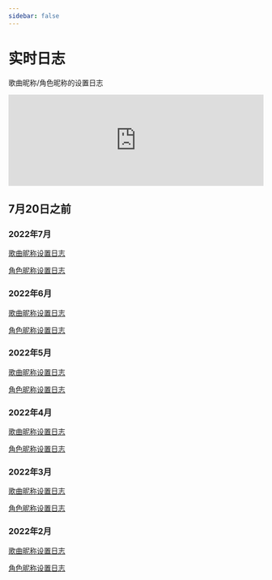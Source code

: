 ```yaml
---
sidebar: false
---
```

# 实时日志

歌曲昵称/角色昵称的设置日志


<iframe src="https://assets.unipjsk.com/logs/log.html" width="100%" height="180" frameborder="0">
您的浏览器不支持 iframe 标签。
</iframe>

## 7月20日之前
### 2022年7月
[歌曲昵称设置日志](https://assets.unipjsk.com/logs/202207/pjskset/index.html)

[角色昵称设置日志](https://assets.unipjsk.com/logs/202207/charaset/index.html)

### 2022年6月
[歌曲昵称设置日志](https://assets.unipjsk.com/logs/202206/pjskset/index.html)

[角色昵称设置日志](https://assets.unipjsk.com/logs/202206/charaset/index.html)

### 2022年5月
[歌曲昵称设置日志](https://assets.unipjsk.com/logs/202205/pjskset/index.html)

[角色昵称设置日志](https://assets.unipjsk.com/logs/202205/charaset/index.html)

### 2022年4月
[歌曲昵称设置日志](https://assets.unipjsk.com/logs/202204/pjskset/index.html)

[角色昵称设置日志](https://assets.unipjsk.com/logs/202204/charaset/index.html)

### 2022年3月
[歌曲昵称设置日志](https://assets.unipjsk.com/logs/202203/pjskset/index.html)

[角色昵称设置日志](https://assets.unipjsk.com/logs/202203/charaset/index.html)

### 2022年2月
[歌曲昵称设置日志](https://assets.unipjsk.com/logs/202202/pjskset/index.html)

[角色昵称设置日志](https://assets.unipjsk.com/logs/202202/charaset/index.html)
